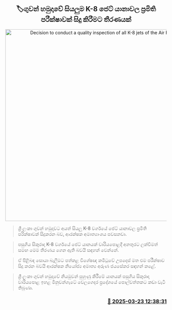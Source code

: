 <p align='center'><b><h2 align='center' title='Decision to conduct a quality inspection of all K-8 jets of the Air Force'>🏷ගුවන් හමුදාවේ සියලුම K-8 ජෙට් යානාවල ප්‍රමිති පරීක්ෂාවක් සිදු කිරීමට තීරණයක්</h2></b></p>
<p align='center'><img src='https://helakuru.sgp1.cdn.digitaloceanspaces.com/esana/images/lib/k8-aircraft.jpg' width='600' alt='Decision to conduct a quality inspection of all K-8 jets of the Air Force'></p>

> ශ්‍රී ලංකා ගුවන් හමුදාවට අයත් සියලු K-8 වර්ගයේ ජෙට් යානාවල ප්‍රමිති පරික්ෂාවක් සිදුකරන බව, ආරක්ෂක අමාත්‍යාංශය පවසනවා.

> පසුගිය සිකුරාදා K-8 වර්ගයේ ජෙට් යානයක් වාරියපොළදී අනතුරට ලක්වීමත් සමඟ මෙම තීරණය ගෙන ඇති බවයි සඳහන් වෙන්නේ.

> ඒ පිළිබඳ සොයා බැලීමට පත්කළ විශේෂඥ කමිටුවේ උපදෙස් මත එම පරීක්ෂාව සිදු කරන බවයි ආරක්ෂක නියෝජ්‍ය අමාත්‍ය අරුණ ජයසේකර සඳහන් කළේ.

> ශ්‍රී ලංකා ගුවන් හමුදාවේ නියමුවන් පුහුණු කිරීමේ යානයක් පසුගිය සිකුරාදා වාරියපොළ ඉහළ මිනුවන්ගැටේ වෙලගෙදර ප්‍රදේශයේ පොල්වත්තකට කඩා වැටී තිබුණා.



<h3 align='right'><a href='https://www.helakuru.lk/esana/p/108565/'>📅 2025-03-23 12:38:31</a></h3>
